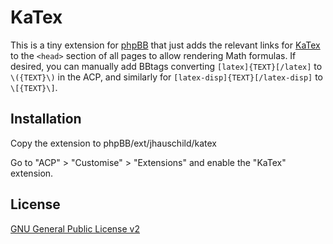 # KaTex

This is a tiny extension for [phpBB](https://www.phpbb.com/) that just adds the relevant links for [KaTex](https://github.com/KaTeX/KaTeX) to the `<head>` section of all pages to allow rendering Math formulas.
If desired, you can manually add BBtags converting `[latex]{TEXT}[/latex]` to `\({TEXT}\)` in the ACP, and similarly for `[latex-disp]{TEXT}[/latex-disp]` to `\[{TEXT}\]`.

## Installation

Copy the extension to phpBB/ext/jhauschild/katex

Go to "ACP" > "Customise" > "Extensions" and enable the "KaTex" extension.

## License

[GNU General Public License v2](license.txt)
